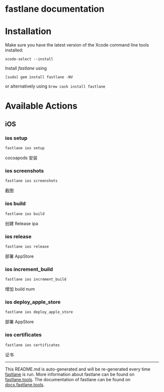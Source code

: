 fastlane documentation
================
# Installation

Make sure you have the latest version of the Xcode command line tools installed:

```
xcode-select --install
```

Install _fastlane_ using
```
[sudo] gem install fastlane -NV
```
or alternatively using `brew cask install fastlane`

# Available Actions
## iOS
### ios setup
```
fastlane ios setup
```
cocoapods 安装
### ios screenshots
```
fastlane ios screenshots
```
截图
### ios build
```
fastlane ios build
```
创建 Release ipa
### ios release
```
fastlane ios release
```
部署 AppStore
### ios increment_build
```
fastlane ios increment_build
```
增加 build num
### ios deploy_apple_store
```
fastlane ios deploy_apple_store
```
部署 AppStore
### ios certificates
```
fastlane ios certificates
```
证书

----

This README.md is auto-generated and will be re-generated every time [fastlane](https://fastlane.tools) is run.
More information about fastlane can be found on [fastlane.tools](https://fastlane.tools).
The documentation of fastlane can be found on [docs.fastlane.tools](https://docs.fastlane.tools).
